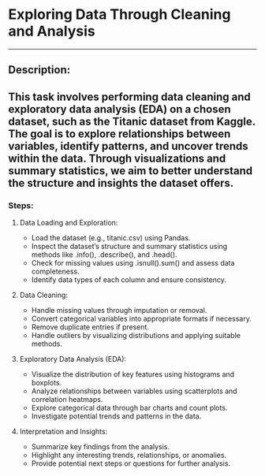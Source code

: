 # **Exploring Data Through Cleaning and Analysis**
---

## **Description:**

This task involves performing data cleaning and exploratory data analysis (EDA) on a chosen dataset, such as the Titanic dataset from Kaggle. The goal is to explore relationships between variables, identify patterns, and uncover trends within the data. Through visualizations and summary statistics, we aim to better understand the structure and insights the dataset offers.
---

### **Steps:**

1. Data Loading and Exploration:
   - Load the dataset (e.g., titanic.csv) using Pandas.
   - Inspect the dataset’s structure and summary statistics using methods like .info(), .describe(), and .head().
   - Check for missing values using .isnull().sum() and assess data completeness.
   - Identify data types of each column and ensure consistency.

2. Data Cleaning:
   - Handle missing values through imputation or removal.
   - Convert categorical variables into appropriate formats if necessary.
   - Remove duplicate entries if present.
   - Handle outliers by visualizing distributions and applying suitable methods.

3. Exploratory Data Analysis (EDA):
   - Visualize the distribution of key features using histograms and boxplots.
   - Analyze relationships between variables using scatterplots and correlation heatmaps.
   - Explore categorical data through bar charts and count plots.
   - Investigate potential trends and patterns in the data.

4. Interpretation and Insights:
   - Summarize key findings from the analysis.
   - Highlight any interesting trends, relationships, or anomalies.
   - Provide potential next steps or questions for further analysis.
